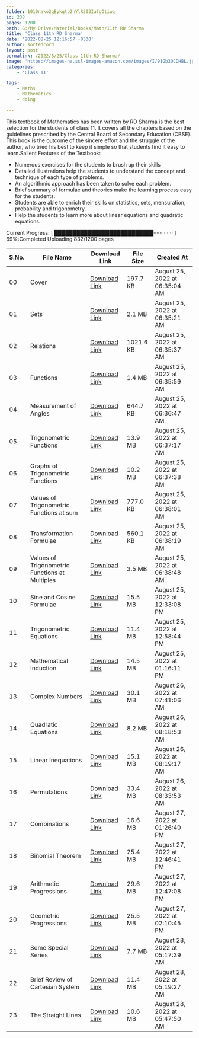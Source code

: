 ```yaml
---
folder: 1010nako2gBykqtb2hYlR503IafgOtiwq
id: 238
pages: 1200
path: G:/My Drive/Material/Books/Math/11th RD Sharma
title: 'Class 11th RD Sharma'
date: '2022-08-25 12:16:57 +0530'
author: sortedcord
layout: post
permalink: /2022/8/25/Class-11th-RD-Sharma/
image: 'https://images-na.ssl-images-amazon.com/images/I/91Gb3OCDHBL.jpg'
categories:
    - 'Class 11'

tags:
    - Maths
    - Mathematics
    - doing

---
```


This textbook of Mathematics has been written by RD Sharma is the best selection for the students of class 11. It covers all the chapters based on the guidelines prescribed by the Central Board of Secondary Education (CBSE). This book is the outcome of the sincere effort and the struggle of the author, who tried his best to keep it simple so that students find it easy to learn.Salient Features of the Textbook:

- Numerous exercises for the students to brush up their skills
- Detailed illustrations help the students to understand the concept and technique of each type of problems.
- An algorithmic approach has been taken to solve each problem.
- Brief summary of formulae and theories make the learning process easy for the students.
- Students are able to enrich their skills on statistics, sets, mensuration, probability and trigonometry.
- Help the students to learn more about linear equations and quadratic equations.

<!-- PROGRESS START -->
Current Progress: [ ███████████████████████████············· ] 69%:Completed Uploading 832/1200 pages
<!-- PROGRESS END -->

<!-- TABLE START -->

| S.No. | File Name                                      | Download Link                              | File Size | Created At                     |
|-------|------------------------------------------------|--------------------------------------------|-----------|--------------------------------|
| 00    | Cover                                          | [Download Link](https://shorturl.at/eiXZ0) | 197.7 KB  | August 25, 2022 at 06:35:04 AM |
| 01    | Sets                                           | [Download Link](https://shorturl.at/fJSZ4) | 2.1 MB    | August 25, 2022 at 06:35:21 AM |
| 02    | Relations                                      | [Download Link](https://shorturl.at/cdNO0) | 1021.6 KB | August 25, 2022 at 06:35:37 AM |
| 03    | Functions                                      | [Download Link](https://shorturl.at/deFQS) | 1.4 MB    | August 25, 2022 at 06:35:59 AM |
| 04    | Measurement of Angles                          | [Download Link](https://shorturl.at/ABIZ5) | 644.7 KB  | August 25, 2022 at 06:36:47 AM |
| 05    | Trigonometric Functions                        | [Download Link](https://shorturl.at/ehpwZ) | 13.9 MB   | August 25, 2022 at 06:37:17 AM |
| 06    | Graphs of Trigonometric Functions              | [Download Link](https://shorturl.at/bfVY2) | 10.2 MB   | August 25, 2022 at 06:37:38 AM |
| 07    | Values of Trigonometric Functions at sum       | [Download Link](https://shorturl.at/CPQ04) | 777.0 KB  | August 25, 2022 at 06:38:01 AM |
| 08    | Transformation Formulae                        | [Download Link](https://shorturl.at/ruY26) | 560.1 KB  | August 25, 2022 at 06:38:19 AM |
| 09    | Values of Trigonometric Functions at Multiples | [Download Link](https://shorturl.at/GHSTV) | 3.5 MB    | August 25, 2022 at 06:38:48 AM |
| 10    | Sine and Cosine Formulae                       | [Download Link](https://shorturl.at/hqyKS) | 15.5 MB   | August 25, 2022 at 12:33:08 PM |
| 11    | Trigonometric Equations                        | [Download Link](https://shorturl.at/FSWX1) | 11.4 MB   | August 25, 2022 at 12:58:44 PM |
| 12    | Mathematical Induction                         | [Download Link](https://shorturl.at/suvY0) | 14.5 MB   | August 25, 2022 at 01:16:11 PM |
| 13    | Complex Numbers                                | [Download Link](https://shorturl.at/cfjS6) | 30.1 MB   | August 26, 2022 at 07:41:06 AM |
| 14    | Quadratic Equations                            | [Download Link](https://shorturl.at/puDGN) | 8.2 MB    | August 26, 2022 at 08:18:53 AM |
| 15    | Linear Inequations                             | [Download Link](https://shorturl.at/ciZ79) | 15.1 MB   | August 26, 2022 at 08:19:17 AM |
| 16    | Permutations                                   | [Download Link](https://shorturl.at/eopsU) | 33.4 MB   | August 26, 2022 at 08:33:53 AM |
| 17    | Combinations                                   | [Download Link](https://shorturl.at/prSV9) | 16.6 MB   | August 27, 2022 at 01:26:40 PM |
| 18    | Binomial Theorem                               | [Download Link](https://shorturl.at/kSUW7) | 25.4 MB   | August 27, 2022 at 12:46:41 PM |
| 19    | Arithmetic Progressions                        | [Download Link](https://shorturl.at/jNT47) | 29.6 MB   | August 27, 2022 at 12:47:08 PM |
| 20    | Geometric Progressions                         | [Download Link](https://shorturl.at/jmv68) | 25.5 MB   | August 27, 2022 at 02:10:45 PM |
| 21    | Some Special Series                            | [Download Link](https://shorturl.at/bEFU4) | 7.7 MB    | August 28, 2022 at 05:17:39 AM |
| 22    | Brief Review of Cartesian System               | [Download Link](https://shorturl.at/LMZ49) | 11.4 MB   | August 28, 2022 at 05:19:27 AM |
| 23    | The Straight Lines                             | [Download Link](https://shorturl.at/hwCDM) | 10.6 MB   | August 28, 2022 at 05:47:50 AM |

<!-- TABLE END -->